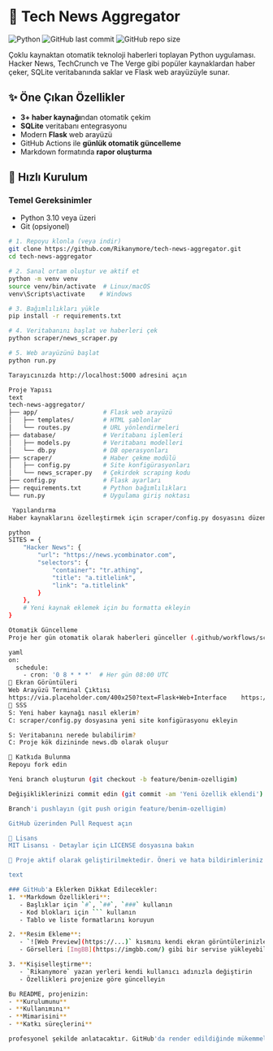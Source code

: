 # 📰 Tech News Aggregator

![Python](https://img.shields.io/badge/python-3.10+-blue)
![GitHub last commit](https://img.shields.io/github/last-commit/Rikanymore/tech-news-aggregator)
![GitHub repo size](https://img.shields.io/github/repo-size/Rikanymore/tech-news-aggregator)

Çoklu kaynaktan otomatik teknoloji haberleri toplayan Python uygulaması. Hacker News, TechCrunch ve The Verge gibi popüler kaynaklardan haber çeker, SQLite veritabanında saklar ve Flask web arayüzüyle sunar.

## ✨ Öne Çıkan Özellikler
- **3+ haber kaynağı**ndan otomatik çekim
- **SQLite** veritabanı entegrasyonu
- Modern **Flask** web arayüzü
- GitHub Actions ile **günlük otomatik güncelleme**
- Markdown formatında **rapor oluşturma**

## 🚀 Hızlı Kurulum

### Temel Gereksinimler
- Python 3.10 veya üzeri
- Git (opsiyonel)

```bash
# 1. Repoyu klonla (veya indir)
git clone https://github.com/Rikanymore/tech-news-aggregator.git
cd tech-news-aggregator

# 2. Sanal ortam oluştur ve aktif et
python -m venv venv
source venv/bin/activate  # Linux/macOS
venv\Scripts\activate    # Windows

# 3. Bağımlılıkları yükle
pip install -r requirements.txt

# 4. Veritabanını başlat ve haberleri çek
python scraper/news_scraper.py

# 5. Web arayüzünü başlat
python run.py

Tarayıcınızda http://localhost:5000 adresini açın

Proje Yapısı
text
tech-news-aggregator/
├── app/                  # Flask web arayüzü
│   ├── templates/        # HTML şablonlar
│   └── routes.py         # URL yönlendirmeleri
├── database/             # Veritabanı işlemleri
│   ├── models.py         # Veritabanı modelleri
│   └── db.py             # DB operasyonları
├── scraper/              # Haber çekme modülü
│   ├── config.py         # Site konfigürasyonları
│   └── news_scraper.py   # Çekirdek scraping kodu
├── config.py             # Flask ayarları
├── requirements.txt      # Python bağımlılıkları
└── run.py                # Uygulama giriş noktası

 Yapılandırma
Haber kaynaklarını özelleştirmek için scraper/config.py dosyasını düzenleyin:

python
SITES = {
    "Hacker News": {
        "url": "https://news.ycombinator.com",
        "selectors": {
            "container": "tr.athing",
            "title": "a.titlelink",
            "link": "a.titlelink"
        }
    },
    # Yeni kaynak eklemek için bu formatta ekleyin
}

Otomatik Güncelleme
Proje her gün otomatik olarak haberleri günceller (.github/workflows/scrape.yml):

yaml
on:
  schedule:
    - cron: '0 8 * * *'  # Her gün 08:00 UTC
📸 Ekran Görüntüleri
Web Arayüzü	Terminal Çıktısı
https://via.placeholder.com/400x250?text=Flask+Web+Interface	https://via.placeholder.com/400x250?text=Scraper+Output
🙋 SSS
S: Yeni haber kaynağı nasıl eklerim?
C: scraper/config.py dosyasına yeni site konfigürasyonu ekleyin

S: Veritabanını nerede bulabilirim?
C: Proje kök dizininde news.db olarak oluşur

👥 Katkıda Bulunma
Repoyu fork edin

Yeni branch oluşturun (git checkout -b feature/benim-ozelligim)

Değişikliklerinizi commit edin (git commit -am 'Yeni özellik eklendi')

Branch'i pushlayın (git push origin feature/benim-ozelligim)

GitHub üzerinden Pull Request açın

📜 Lisans
MIT Lisansı - Detaylar için LICENSE dosyasına bakın

🌟 Proje aktif olarak geliştirilmektedir. Öneri ve hata bildirimleriniz için issue açabilirsiniz.

text

### GitHub'a Eklerken Dikkat Edilecekler:
1. **Markdown Özellikleri**:
   - Başlıklar için `#`, `##`, `###` kullanın
   - Kod blokları için ``` kullanın
   - Tablo ve liste formatlarını koruyun

2. **Resim Ekleme**:
   - `![Web Preview](https://...)` kısmını kendi ekran görüntülerinizle değiştirin
   - Görselleri [ImgBB](https://imgbb.com/) gibi bir servise yükleyebilirsiniz

3. **Kişiselleştirme**:
   - `Rikanymore` yazan yerleri kendi kullanıcı adınızla değiştirin
   - Özellikleri projenize göre güncelleyin

Bu README, projenizin:
- **Kurulumunu**
- **Kullanımını**
- **Mimarisini**
- **Katkı süreçlerini**

profesyonel şekilde anlatacaktır. GitHub'da render edildiğinde mükemmel görünecektir! 😊
